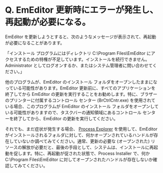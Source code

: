 # Q. EmEditor 更新時にエラーが発生し、再起動が必要になる。

EmEditor を更新しようとすると、次のようなメッセージが表示されて、再起動が必要になることがあります。

「インストール プログラムにはディレクトリ C:\\Program Files\\EmEditor にアクセスするための特権が不足しています。インストールを続行できません。Administrator としてログオンするか、またはシステム管理者に問い合わせてください。」

他のプログラムが、EmEditor のインストール フォルダをオープンしたままになっている可能性があります。EmEditor 更新前に、すべてのアプリケーションを終了してから EmEditor の更新を実行することをお勧めします。特に、ブラザーのプリンターに付属するコントロール センター (BrCtrlCntr.exe) を使用されている場合、このプログラムが EmEditor のインストール フォルダをオープンしている可能性がありますので、タスクバーの通知領域にあるコントロール センターを終了してから、EmEditor の更新を実行してください。

それでも、まだ症状が発生する場合、 [Process Explorer](https://docs.microsoft.com/ja-jp/sysinternals/downloads/process-explorer) を使用して、EmEditor がインストールされるフォルダに対して、何かオープンされているハンドルが存在していないか調べてみてください。通常、更新の必要な (オープンされた) リソースの解放が必要だと、最後の手段として、システムは、インストールに再起動を促します。特に、再起動が促された状態で、Process Installer で、何か C:\\Program Files\\EmEditor に対してオープンされたハンドルが存在しないか確認してみてください。